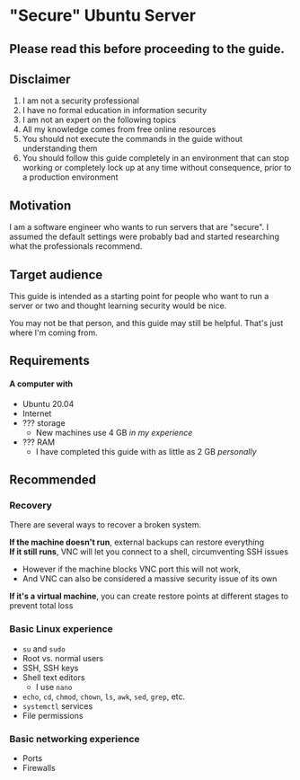 # "Secure" Ubuntu Server
## <strong>Please read this before proceeding to the guide.</strong>
## Disclaimer
1. I am not a security professional
2. I have no formal education in information security
3. I am not an expert on the following topics
4. All my knowledge comes from free online resources
5. You should not execute the commands in the guide without understanding them
6. You should follow this guide completely in an environment that can stop working or completely lock up at any time without consequence, prior to a production environment

## Motivation
I am a software engineer who wants to run servers that are "secure". I assumed the default settings were probably bad and started researching what the professionals recommend.

## Target audience
This guide is intended as a starting point for people who want to run a server or two and thought learning security would be nice.

You may not be that person, and this guide may still be helpful. That's just where I'm coming from.

## Requirements
#### A computer with
- Ubuntu 20.04
- Internet
- ??? storage
  - New machines use 4 GB *in my experience*
- ??? RAM
  - I have completed this guide with as little as 2 GB *personally*

## Recommended
### Recovery
There are several ways to recover a broken system.

**If the machine doesn't run**, external backups can restore everything<br>
**If it still runs**, VNC will let you connect to a shell, circumventing SSH issues
- However if the machine blocks VNC port this will not work,
- And VNC can also be considered a massive security issue of its own

**If it's a virtual machine**, you can create restore points at different stages to prevent total loss

### Basic Linux experience
- `su` and `sudo`
- Root vs. normal users
- SSH, SSH keys
- Shell text editors
  - I use `nano`
- `echo`, `cd`, `chmod`, `chown`, `ls`, `awk`, `sed`, `grep`, etc.
- `systemctl` services
- File permissions

### Basic networking experience
- Ports
- Firewalls
